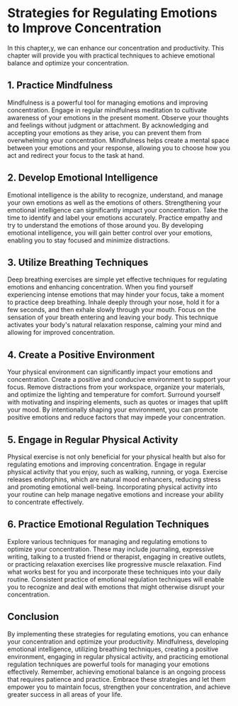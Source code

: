 Strategies for Regulating Emotions to Improve Concentration
====================================================================

In this chapter,y, we can enhance our concentration and productivity. This chapter will provide you with practical techniques to achieve emotional balance and optimize your concentration.

**1. Practice Mindfulness**
---------------------------

Mindfulness is a powerful tool for managing emotions and improving concentration. Engage in regular mindfulness meditation to cultivate awareness of your emotions in the present moment. Observe your thoughts and feelings without judgment or attachment. By acknowledging and accepting your emotions as they arise, you can prevent them from overwhelming your concentration. Mindfulness helps create a mental space between your emotions and your response, allowing you to choose how you act and redirect your focus to the task at hand.

**2. Develop Emotional Intelligence**
-------------------------------------

Emotional intelligence is the ability to recognize, understand, and manage your own emotions as well as the emotions of others. Strengthening your emotional intelligence can significantly impact your concentration. Take the time to identify and label your emotions accurately. Practice empathy and try to understand the emotions of those around you. By developing emotional intelligence, you will gain better control over your emotions, enabling you to stay focused and minimize distractions.

**3. Utilize Breathing Techniques**
-----------------------------------

Deep breathing exercises are simple yet effective techniques for regulating emotions and enhancing concentration. When you find yourself experiencing intense emotions that may hinder your focus, take a moment to practice deep breathing. Inhale deeply through your nose, hold it for a few seconds, and then exhale slowly through your mouth. Focus on the sensation of your breath entering and leaving your body. This technique activates your body's natural relaxation response, calming your mind and allowing for improved concentration.

**4. Create a Positive Environment**
------------------------------------

Your physical environment can significantly impact your emotions and concentration. Create a positive and conducive environment to support your focus. Remove distractions from your workspace, organize your materials, and optimize the lighting and temperature for comfort. Surround yourself with motivating and inspiring elements, such as quotes or images that uplift your mood. By intentionally shaping your environment, you can promote positive emotions and reduce factors that may impede your concentration.

**5. Engage in Regular Physical Activity**
------------------------------------------

Physical exercise is not only beneficial for your physical health but also for regulating emotions and improving concentration. Engage in regular physical activity that you enjoy, such as walking, running, or yoga. Exercise releases endorphins, which are natural mood enhancers, reducing stress and promoting emotional well-being. Incorporating physical activity into your routine can help manage negative emotions and increase your ability to concentrate effectively.

**6. Practice Emotional Regulation Techniques**
-----------------------------------------------

Explore various techniques for managing and regulating emotions to optimize your concentration. These may include journaling, expressive writing, talking to a trusted friend or therapist, engaging in creative outlets, or practicing relaxation exercises like progressive muscle relaxation. Find what works best for you and incorporate these techniques into your daily routine. Consistent practice of emotional regulation techniques will enable you to recognize and deal with emotions that might otherwise disrupt your concentration.

Conclusion
----------

By implementing these strategies for regulating emotions, you can enhance your concentration and optimize your productivity. Mindfulness, developing emotional intelligence, utilizing breathing techniques, creating a positive environment, engaging in regular physical activity, and practicing emotional regulation techniques are powerful tools for managing your emotions effectively. Remember, achieving emotional balance is an ongoing process that requires patience and practice. Embrace these strategies and let them empower you to maintain focus, strengthen your concentration, and achieve greater success in all areas of your life.

